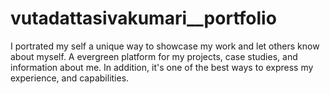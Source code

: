 # vutadattasivakumari__portfolio
I portrated my self a unique way to showcase my work and let others know about myself. A evergreen platform for my projects, case studies, and information about me. In addition, it's one of the best ways to express my experience, and capabilities.
